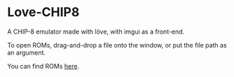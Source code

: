 # Love-CHIP8
A CHIP-8 emulator made with löve, with imgui as a front-end.

To open ROMs, drag-and-drop a file onto the window, or put the file path as an argument.

You can find ROMs [here](https://github.com/mir3z/chip8-emu/tree/master/roms).
